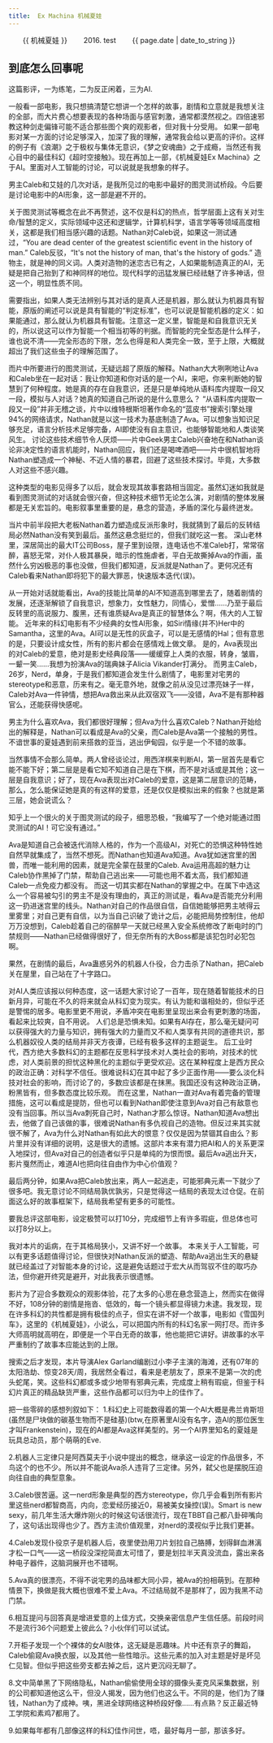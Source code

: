 ```yaml
---
title:  Ex Machina 机械夏娃
---
```

　　{{ 机械夏娃 }}
　　2016. test
　　{{ page.date | date_to_string }}
## 到底怎么回事呢

这篇影评，一为练笔，二为反正闲着，三为AI.

一般看一部电影，我只想搞清楚它想讲一个怎样的故事，剧情和立意就是我想关注的全部，而大片费心想要表现的各种场面与感官刺激，通常都漠然视之。四倍速邪教这种剑走偏锋可能不适合那些图个爽的观影者，但对我十分受用。
如果一部电影对某一方面的讨论足够深入，加深了我的理解，通常我会给以更高的评价。这样的例子有《浪潮》之于极权与集体无意识，《梦之安魂曲》之于成瘾，当然还有我心目中的最佳科幻《超时空接触》。现在再加上一部，《机械夏娃Ex Machina》之于AI。里面对人工智能的讨论，可以说就是我想象的样子。

男主Caleb和艾娃的几次对话，是我所见过的电影中最好的图灵测试桥段。今后要是讨论电影中的AI形象，这一部是避不开的。

关于图灵测试等概念在此不再赘述，这不仅是科幻的热点，哲学层面上这有关对生命/智慧的定义，实际领域中这还和逻辑学，计算机科学，语言学等等领域高度相关，这都是我们相当感兴趣的话题。Nathan对Caleb说，如果这一测试通过，“You are dead center of the greatest scientific event in the history of man.”
Caleb反驳，“It's not the history of man, that's the history of gods.”
造物主，就是神的同义词。人类对造物的迷恋古已有之，人如果能制造真正的AI，无疑是把自己抬到了和神同样的地位。现代科学的迅猛发展已经祛魅了许多神话，但这一个，明显性质不同。

需要指出，如果人类无法辨别与其对话的是真人还是机器，那么就认为机器具有智能，原版的阐述可以说是具有智能的“判定标准”，也可以说是智能机器的定义：如果能通过，那么就认为机器具有智能。注意这一定义里，智能是和自我意识无关的，所以说这可以作为智能一个相当初等的判据。而智能的完全型态是什么样子，谁也说不清——完全形态的下限，怎么也得是和人类完全一致，至于上限，大概就超出了我们这些虫子的理解范围了。

而片中所要进行的图灵测试，无疑远超了原版的解释。Nathan大大咧咧地让Ava和Caleb坐在一起对话：我让你知道和你对话的是一个AI，来吧，你来判断她的智慧到了何种程度。她是真的存在自我意识，还是只是单纯地从语料库内提取一段又一段，模拟与人对话？她真的知道自己所说的是什么意思么？
“从语料库内提取一段又一段”并非无稽之谈，片中以维特根斯坦著作命名的“蓝皮书”搜索引擎处理94%的网络请求，Nathan就是以这一技术为基底制造了Ava。可以想象当知识足够充足，语言分析技术足够完备，AI即使没有自主意识，也能够智能地和人类谈笑风生。
讨论这些技术细节令人厌烦——片中Geek男主Caleb兴奋地在和Nathan谈论非决定性的语言机能时，Nathan回应，我们还是喝啤酒吧——片中很机智地将Nathan塑造成一个神秘、不近人情的暴君，回避了这些技术探讨。毕竟，大多数人对这些不感兴趣。

这种类型的电影见得多了以后，就会发现其故事套路相当固定。虽然幻迷如我就是看到图灵测试的对话就会很兴奋，但这种技术细节无论怎么演，对剧情的整体发展都是无关宏旨的。电影叙事里重要的是，悬念的营造，矛盾的深化与最终迸发。


当片中前半段把大老板Nathan着力塑造成反派形象时，我就猜到了最后的反转结局必然Nathan没有笑到最后。虽然这悬念挺烂的，但我们就吃这一套。
深山老林里，深居简出的最大IT公司Boss，屋子里到设限，连电话也不准Caleb打，常常宿醉，喜怒无常，对仆人极其暴戾，暗示的性施虐者，平白无故撕掉Ava的作画，虽然什么穷凶极恶的事也没做，但我们都知道，反派就是Nathan了。更何况还有Caleb看来Nathan即将犯下的最大罪恶，快速版本迭代(误)。


从一开始对话就能看出，Ava的技能比简单的AI不知道高到哪里去了，随着剧情的发展，还逐渐解锁了自我意识，想象力，女性魅力，同情心，爱憎……乃至于最后反转里的高说服力、腹黑，还有谁质疑Ava是真正的智慧体么？啊，伟大的人工智能。
近年来的科幻电影有不少经典的女性AI形象，如Siri情缘(并不)Her中的Samantha，这里的Ava。AI可以是无性的灰盒子，可以是无感情的Hal；但有意思的是，只要设计成女性，所有的影片都会在感情戏上做文章。
是的，Ava表现出的对Caleb的爱意，绝对是影史经典段落——缓缓穿上人类的衣服，转身，皱眉，一颦一笑……我想为扮演Ava的瑞典妹子Alicia Vikander打满分。
而男主Caleb，26岁，Nerd，单身，于是我们都知道会发生什么剧情了，电影里对宅男的stereotype和恶意，历来有之。毫无意外地，就像之前从没见过漂亮妹子一样，Caleb对Ava一件钟情，想把Ava救出来从此双宿双飞——没错，Ava不是有那种器官么，还能获得快感呢。

男主为什么喜欢Ava，我们都很好理解；但Ava为什么喜欢Caleb？Nathan开始给出的解释是，Nathan可以看成是Ava的父亲，而Caleb是Ava第一个接触的男性。不谙世事的夏娃遇到前来搭救的亚当，逃出伊甸园，似乎是一个不错的故事。

当然事情不会那么简单。两人曾经谈论过，用西洋棋来判断AI，第一层首先是看它能不能下好；第二层是是看它知不知道自己是在下棋，而不是对话或是其他；这一层是自我意识；好了，现在Ava表现出对Caleb的爱意，这是第二层意识的范畴，那么，怎么能保证她是真的有这样的爱意，还是仅仅是模拟出来的假象？也就是第三层，她会说谎么？

知乎上一个很火的关于图灵测试的段子，细思恐极，“我编写了一个绝对能通过图灵测试的AI！可它没有通过。”

Ava是知道自己会被迭代消除人格的，作为一个高级AI，对死亡的恐惧这种特性她自然早就集成了，当然不想死。而Nathan也知道Ava知道。Ava犹如迷宫里的困兽，而唯一能利用的因素，就是完全蒙在鼓里的Caleb. Ava运用高超的魅力让Caleb协作黑掉了门禁，帮助自己逃出来——可能也用不着太高，我们都知道Caleb一点免疫力都没有。
而这一切其实都在Nathan的掌握之中。在属下中选这么一个容易被勾引的男主不是没有理由的，真正的测试是，看Ava是否能充分利用这一扔进迷宫里的线头。Nathan对自己的作品很自信，自信她能够把男主唬得云里雾里；对自己更有自信，以为当自己识破了诡计之后，必能把局势控制住，他却万万没想到，Caleb趁着自己的宿醉早一天就已经黑入安全系统修改了断电时的门禁规则——Nathan已经做得很好了，但无奈所有的大Boss都是该犯包时必犯包啊。

果然，在剧情的最后，Ava蛊惑另外的机器人仆役，合力击杀了Nathan，把Caleb关在屋里，自己站在了十字路口。

对AI人类应该报以何种态度，这一话题大家讨论了一百年，现在随着智能技术的日新月异，可能在不久的将来就会从科幻变为现实。有认为能和谐相处的，但似乎还是警惕的居多。电影里更不用说，矛盾冲突在电影里呈现出来会有更刺激的场面，看起来比较爽，自不用说。
人们总是恐惧未知。如果有AI存在，那么毫无疑问可以获得强大的力量与知识，拥有强大的力量而又不和人类享有共同的道德共识，那么机器奴役人类的结局并非天方夜谭，已经有极多这样的主题诞生。
后工业时代，西方绝大多数科幻的主题都在反思科学技术对人类社会的影响，对技术的忧虑，对人类前景的担忧这种黑化的主题似乎更受欢迎。这在某种程度上是西方民众的政治正确：对科学不信任。很难说科幻在其中起了多少正面作用——要么淡化科技对社会的影响，而讨论了的，多数应该都是在抹黑。我国还没有这种政治正确，粉黑皆有，但多数态度比较乐观。
而在这里，Nathan一直对Ava有着完备的管理措施，这可以看成是提防，但也可以看到Nathan即使注意到Ava对自己有敌意也没有当回事。所以当Ava刺死自己时，Nathan才那么惊讶。Nathan知道Ava想出去，他做了自己该做的事，很难说Nathan有多仇视自己的造物。但反过来其实就很不解了，Ava为什么对Nathan有如此大的恨意？仅仅是因为禁锢其自由么？影片里并没有详细的说明，这是很大的遗憾。这部片本来有潜力把AI和人的关系更深入地探讨，但Ava对自己的创造者似乎只是单纯的为恨而恨。最后Ava逃出升天，影片戛然而止，难道AI也把向往自由作为中心价值观？

最后两分钟，如果Ava把Caleb放出来，两人一起逃走，可能邪典元素一下就少了很多吧。我无意讨论不同结局孰优孰劣，只是觉得这一结局的表现太过仓促。在前面这么好的故事框架下，结局我希望有更多的可能性。

要我总评这部电影，设定极赞可以打10分，完成细节上有许多瑕疵，但总体也可以打8分以上。

我对本片的诟病，在于其格局狭小，又讲不好一个故事。
本来关于人工智能，可以有更多话题值得讨论，但很快对Nathan反派的塑造、帮助Ava逃出生天的悬疑就已经盖过了对智能本身的讨论，这是避免话题过于宏大从而驾驭不住的取巧办法，但你避开终究是避开，对此我表示很遗憾。

影片为了迎合多数观众的观影体验，花了太多的心思在悬念营造上，然而实在做得不好，108分钟的剧情是拖沓、低效的，每一个镜头都显得镜力未逮。我发现，现在许多科幻的共性都是拥有极佳的点子，但实在讲不好一个故事，电影如《雪国列车》，这里的《机械夏娃》，小说么，可以把国内所有的科幻名家一网打尽。而许多大师高明就高明在，即便是一个平白无奇的故事，他也能把它讲好。讲故事的水平严重制约了故事本应能达到的上限。

搜索之后才发现，本片导演Alex Garland编剧过小李子主演的海滩，还有07年的太阳浩劫、惊变28天/周，我居然全看过，看来是老朋友了，原来不是第一次的虎头蛇尾，笑。这些科幻都或多或少地带有邪典元素，完成度上稍有瑕疵，但鉴于科幻片真正的精品缺货严重，这些作品都可以归为中上的佳作了。

把一些零碎的感想列叙如下：
1.科幻史上可能数得着的第一个AI大概是弗兰肯斯坦(虽然是尸块做的碳基生物而不是硅基)(btw,在原著里AI没有名字，造AI的那位医生才叫Frankenstein)，现在的AI都是Ava这样美型的。另一个AI界里知名的夏娃是玩具总动员，那个萌萌的Eve.

2.机器人三定律只是阿西莫夫于小说中提出的概念，继承这一设定的作品很多，不鸟这个的也不少。所以并不能说Ava杀人违背了三定律。另外，弑父也是摆脱压迫向往自由的典型意象。

3.Caleb很苦逼。这一nerd形象是典型的西方stereotype，你几乎会看到所有影片里这些nerd都智商高，内向，恋爱经历接近0，易被美女操控(误)。Smart is new sexy，前几年生活大爆炸刚火的时候这句话很流行，现在TBBT自己都八卦碎嘴向了，这句话出现得也少了。西方主流价值观里，对nerd的漠视似乎比我们更甚。

4.Caleb发现仆役京子是机器人后，夜里使劲用刀片划拉自己胳膊，划得鲜血淋漓才松一口气——这一桥段没深挖简直太可惜了，要是划拉半天真没流血，露出来各种电子器件，这脑洞展开也不错啊。

5.Ava真的很漂亮，不得不说宅男的品味都大同小异，被Ava的扮相萌到。在那种情景下，换做是我大概也很难不爱上Ava。不过结局就不是那样了，因为我黑不动门禁。

6.相互提问与回答真是增进爱意的上佳方式，交换亲密信息产生信任感。前段时间不是流行36个问题爱上彼此么？小伙伴们可以试试。

7.开柜子发现一个个裸体的女AI肢体，这无疑是恶趣味。片中还有京子的舞蹈，Caleb偷窥Ava换衣服，以及其他一些性暗示。这些元素的加入对主题是好是坏见仁见智。但似乎把这些旁支都去掉之后，这片更沉闷无聊了。

8.文中简单黑了下网络隐私，Nathan偷偷使用全球的摄像头麦克风采集数据，别的公司都知道他这么干，但没人揭发，因为他们也这么干。不同的是，他们为了赚钱，Nathan为了成神。咦，黑进全球网络这种桥段好像……有点熟？反正最近特工学院和素鸡7都用了。

9.如果每年都有几部像这样的科幻佳作问世，唔，最好每月一部，那该多好。
